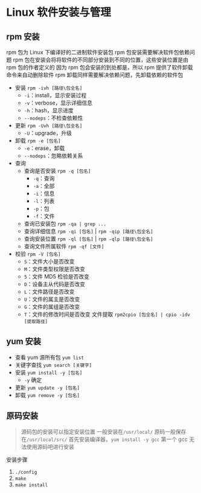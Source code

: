 # Linux 软件安装与管理

## rpm 安装

rpm 包为 Linux 下编译好的二进制软件安装包
rpm 包安装需要解决软件包依赖问题
rpm 包在安装会将将软件的不同部分安装到不同的位置，这些安装位置是由 rpm 包的作者定义的
因为 rpm 包会安装的到处都是，所以 rpm 提供了软件卸载命令来自动删除软件
rpm 卸载同样需要解决依赖问题，先卸载依赖的软件包

- 安装 `rpm -ivh [路径\包全名]`
  - `-i`：install，显示安装过程
  - `-v`：verbose，显示详细信息
  - `-h`：hash，显示进度
  - `--nodeps`：不检查依赖性
- 更新 `rpm -Uvh [路径\包全名]`
  - `-U`：upgrade，升级
- 卸载 `rpm -e [包名]`
  - `-e`：erase，卸载
  - `--nodeps`：忽略依赖关系
- 查询
  - 查询是否安装 `rpm -q [包名]`
    - `-q`：查询
    - `-a`：全部
    - `-i`：信息
    - `-l`：列表
    - `-p`：包
    - `-f`：文件
  - 查询已安装包 `rpm -qa | grep ...`
  - 查询详细信息 `rpm -qi [包名]` | `rpm -qip [路径\包全名]`
  - 查询安装位置 `rpm -ql [包名]` | `rpm -qlp [路径\包全名]`
  - 查询文件所属软件 `rpm -qf [文件]`
- 校验 `rpm -V [包名]`
  - `S`：文件大小是否改变
  - `M`：文件类型权限是否改变
  - `5`：文件 MD5 检验是否改变
  - `D`：设备主从代码是否改变
  - `L`：文件路径是否改变
  - `U`：文件的属主是否改变
  - `G`：文件的属组是否改变
  - `T`：文件的修改时间是否改变
    文件提取 `rpm2cpio [包全名] | cpio -idv [提取路径]`

## yum 安装

- 查看 yum 源所有包 `yum list`
- 关键字查找 `yum search [关键字]`
- 安装 `yum install -y [包名]`
  - `-y` 确定
- 更新 `yum update -y [包名]`
- 卸载 `yum remove -y [包名]`

## 原码安装

> 源码包的安装可以指定安装位置
> 一般安装在`/usr/local/`
> 原码一般保存在`/usr/local/src/`
> 首先安装编译器，`yum install -y gcc`
> 第一个 gcc 无法使用源码吧进行安装

安装步骤

1. `./config`
2. `make`
3. `make install`
